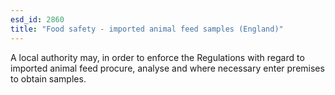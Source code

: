 ```yaml
---
esd_id: 2860
title: "Food safety - imported animal feed samples (England)"
---
```


A local authority may, in order to enforce the Regulations with regard to imported animal feed procure, analyse and where necessary enter premises to obtain samples.

